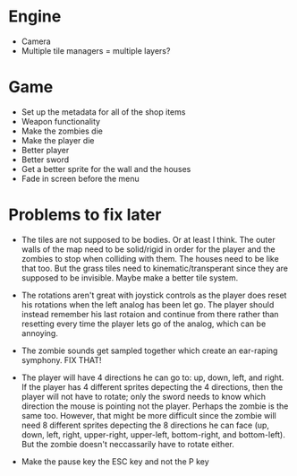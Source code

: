 # Engine
- Camera
- Multiple tile managers = multiple layers?

# Game
- Set up the metadata for all of the shop items
- Weapon functionality
- Make the zombies die 
- Make the player die
- Better player 
- Better sword 
- Get a better sprite for the wall and the houses
- Fade in screen before the menu

# Problems to fix later
- The tiles are not supposed to be bodies. Or at least I think. The outer walls of the map need to be solid/rigid in order for the player and the zombies to stop when colliding with them. The houses need to be like that too. But the grass tiles need to kinematic/transperant since they are supposed to be invisible. Maybe make a better tile system. 

- The rotations aren't great with joystick controls as the player does reset his rotations when the left analog has been let go. The player should instead remember his last rotaion and continue from there rather than resetting every time the player lets go of the analog, which can be annoying. 

- The zombie sounds get sampled together which create an ear-raping symphony. FIX THAT!

- The player will have 4 directions he can go to: up, down, left, and right. If the player has 4 different sprites depecting the 4 directions, then the player will not have to rotate; only the sword needs to know which direction the mouse is pointing not the player. Perhaps the zombie is the same too. However, that might be more difficult since the zombie will need 8 different sprites depecting the 8 directions he can face (up, down, left, right, upper-right, upper-left, bottom-right, and bottom-left). But the zombie doesn't neccassarily have to rotate either. 

- Make the pause key the ESC key and not the P key
